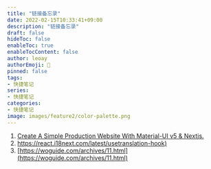 ```yaml
---
title: "链接备忘录"
date: 2022-02-15T10:33:41+09:00
description: "链接备忘录"
draft: false
hideToc: false
enableToc: true
enableTocContent: false
author: leoay
authorEmoji: 🎅
pinned: false
tags:
- 快捷笔记
series:
- 快捷笔记
categories:
- 快捷笔记
image: images/feature2/color-palette.png
---
```


1. [Create A Simple Production Website With Material-UI v5 & Nextjs.](https://www.ansonlowzf.com/create-a-website-with-material-ui-v5-nextjs/)
2. [https://react.i18next.com/latest/usetranslation-hook)](https://react.i18next.com/latest/usetranslation-hook)
3. [https://woguide.com/archives/11.html](https://woguide.com/archives/11.html)